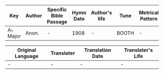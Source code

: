 Key | Author   | Specific Bible Passage     |Hymn Date |Author's life |Tune |Metrical Pattern   |Composer/Source
-- | --------- | ---------------------------|----------|--------------|-----|-------------------|-------------  
A♭ Major |Anon. |- |1908 |- |BOOTH |- |Herbert H. Booth

Original Language | Translater | Translation Date   | Translater's Life  
----------------- | --------- | --------------------|-------------     
\- |- |- |-
